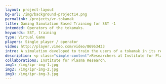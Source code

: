 ```yaml
---
layout: project-layout
bg-url: /img/background-project14.png
permalink: /projects/vr-tokamak
title: Gaming Simulation Based Training for SST -1
intended: Operators of the tokamaks.
keywords: SST, training
type: Virtual Game
players: Single player / operator
video: http://player.vimeo.com/video/86963433
intro: A simulation developed to train the users of a tokamak in its remote operation,using a robotic arm.
description: <p class="simple-content">Researchers at Institute for Plasma Research (IPR) are developing the Steady State Superconducting Tokamak (SST-1) to conduct various experiments on plasma matter. In order to perform maintenance operations for the tokamak, the machine has to be brought to a state where it can be operated on by personnel safely. This involves shutting down the entire machine for it to cool to a manageable temperature, breaking the vacuum of the plasma chamber and (sometimes) waiting for radiation to reduce. This lengthy procedure is followed by an equally time-consuming process to bring it back into an operating state. Remote operations for maintenance will reduce the maintenance delays, and allow for longer experiments.<p/><p class="simple-content">A robotic arm is being designed for performing such remote maintenance operations for SST. We have developed a gaming simulation in order to aid the designers in eliciting requirements for their design, as well as helping train operators to perform maintenance operations.We have done this using an immersive virtual environment completely modelled after the SST. Equipment and processes in hazardous and highly specialised environments, which require human input, can be designed, developed and tested using such immersive gaming simulations.<p/><p class="simple-content">The interior of the SST-1 is lined with graphite tiles. The player can either be a maintenance operator or a supervisor involved in the design and specifications of the real robotic arm. The player assumes the role of an SST operator performing maintenance operations through the course of the game, and learns to use the robotic arm to identify and replace damaged tiles. The game is designed in accordance with 4 Component Instructional Design (4C/ID) approach to developing training systems. It incorporates various levels of difficulty to train operators and monitor their progress as they develop their skill. It also helps supervisors to identify key specifications for the real robotic arm based on the progress of their operators, and on their own experience with the system.<p/>
collaborations: Institute for Plasma Research.
img1: /img/ipr-img-1.jpg
img2: /img/ipr-img-2.jpg
img3: /img/ipr-img-3.jpg
---
```

